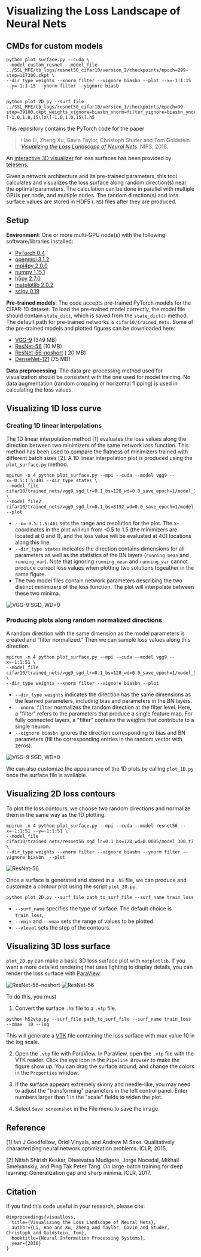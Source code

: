 # Visualizing the Loss Landscape of Neural Nets

## CMDs for custom models

```shell
python plot_surface.py --cuda \
--model custom_resnet --model_file ../SSL_MFE/tb_logs/resnet50_cifar10/version_2/checkpoints/epoch=299-step=117300.ckpt \
--dir_type weights --xnorm filter --xignore biasbn --plot --x=-1:1:15 --y=-1:1:15 --ynorm filter --yignore biasb


python plot_2D.py --surf_file ../SSL_MFE/tb_logs/resnet50_cifar10/version_1/checkpoints/epoch=99-step=39100.ckpt_weights_xignore=biasbn_xnorm=filter_yignore=biasbn_ynorm=filter.h5_\[-1.0,1.0,15\]x\[-1.0,1.0,15\].h5

```

This repository contains the PyTorch code for the paper
> Hao Li, Zheng Xu, Gavin Taylor, Christoph Studer and Tom Goldstein. [*Visualizing the Loss Landscape of Neural
Nets*](https://arxiv.org/abs/1712.09913). NIPS, 2018.

An [interactive 3D visualizer](http://www.telesens.co/loss-landscape-viz/viewer.html) for loss surfaces has been
provided by [telesens](http://www.telesens.co/2019/01/16/neural-network-loss-visualization/).

Given a network architecture and its pre-trained parameters, this tool calculates and visualizes the loss surface along
random direction(s) near the optimal parameters.
The calculation can be done in parallel with multiple GPUs per node, and multiple nodes.
The random direction(s) and loss surface values are stored in HDF5 (`.h5`) files after they are produced.

## Setup

**Environment**: One or more multi-GPU node(s) with the following software/libraries installed:

- [PyTorch 0.4](https://pytorch.org/)
- [openmpi 3.1.2](https://www.open-mpi.org/)
- [mpi4py 2.0.0](https://mpi4py.scipy.org/docs/usrman/install.html)
- [numpy 1.15.1](https://docs.scipy.org/doc/numpy/user/quickstart.html)
- [h5py 2.7.0](http://docs.h5py.org/en/stable/build.html#install)
- [matplotlib 2.0.2](https://matplotlib.org/users/installing.html)
- [scipy 0.19](https://www.scipy.org/install.html)

**Pre-trained models**:
The code accepts pre-trained PyTorch models for the CIFAR-10 dataset.
To load the pre-trained model correctly, the model file should contain `state_dict`, which is saved from
the `state_dict()` method.
The default path for pre-trained networks is `cifar10/trained_nets`.
Some of the pre-trained models and plotted figures can be downloaded here:

- [VGG-9](https://drive.google.com/open?id=1jikD79HGbp6mN1qSGojsXOZEM5VAq3tH) (349 MB)
- [ResNet-56](https://drive.google.com/a/cs.umd.edu/file/d/12oxkvfaKcPyyHiOevVNTBzaQ1zAFlNPX/view?usp=sharing) (10 MB)
- [ResNet-56-noshort](https://drive.google.com/a/cs.umd.edu/file/d/1eUvYy3HaiCVHTzi3MHEZGgrGOPACLMkR/view?usp=sharing) (
  20 MB)
- [DenseNet-121](https://drive.google.com/a/cs.umd.edu/file/d/1oU0nDFv9CceYM4uW6RcOULYS-rnWxdVl/view?usp=sharing) (75
  MB)

**Data preprocessing**:
The data pre-processing method used for visualization should be consistent with the one used for model training.
No data augmentation (random cropping or horizontal flipping) is used in calculating the loss values.

## Visualizing 1D loss curve

### Creating 1D linear interpolations

The 1D linear interpolation method [1] evaluates the loss values along the direction between two minimizers of the same
network loss function. This method has been used to compare the flatness of minimizers trained with different batch
sizes [2].
A 1D linear interpolation plot is produced using the `plot_surface.py` method.

```
mpirun -n 4 python plot_surface.py --mpi --cuda --model vgg9 --x=-0.5:1.5:401 --dir_type states \
--model_file cifar10/trained_nets/vgg9_sgd_lr=0.1_bs=128_wd=0.0_save_epoch=1/model_300.t7 \
--model_file2 cifar10/trained_nets/vgg9_sgd_lr=0.1_bs=8192_wd=0.0_save_epoch=1/model_300.t7 --plot
```

- `--x=-0.5:1.5:401` sets the range and resolution for the plot. The x-coordinates in the plot will run from -0.5 to
  1.5 (the minimizers are located at 0 and 1), and the loss value will be evaluated at 401 locations along this line.
- `--dir_type states` indicates the direction contains dimensions for all parameters as well as the statistics of the BN
  layers (`running_mean` and `running_var`). Note that ignoring `running_mean` and `running_var` cannot produce correct
  loss values when plotting two solutions togeather in the same figure.
- The two model files contain network parameters describing the two distinct minimizers of the loss function. The plot
  will interpolate between these two minima.

![VGG-9 SGD, WD=0](doc/images/vgg9_sgd_lr=0.1_bs=128_wd=0.0_save_epoch=1_model_300.t7_vgg9_sgd_lr=0.1_bs=8192_wd=0.0_save_epoch=1_model_300.t7_states.h5_[-1.0,1.0,401].h5_1d_loss_acc.jpg)

### Producing plots along random normalized directions

A random direction with the same dimension as the model parameters is created and "filter normalized."
Then we can sample loss values along this direction.

```
mpirun -n 4 python plot_surface.py --mpi --cuda --model vgg9 --x=-1:1:51 \
--model_file cifar10/trained_nets/vgg9_sgd_lr=0.1_bs=128_wd=0.0_save_epoch=1/model_300.t7 \
--dir_type weights --xnorm filter --xignore biasbn --plot
```

- `--dir_type weights` indicates the direction has the same dimensions as the learned parameters, including bias and
  parameters in the BN layers.
- `--xnorm filter` normalizes the random direction at the filter level. Here, a "filter" refers to the parameters that
  produce a single feature map. For fully connected layers, a "filter" contains the weights that contribute to a single
  neuron.
- `--xignore biasbn` ignores the direction corresponding to bias and BN parameters (fill the corresponding entries in
  the random vector with zeros).

![VGG-9 SGD, WD=0](doc/images/vgg9_sgd_lr=0.1_bs=128_wd=0.0_save_epoch=1/model_300.t7_weights_xignore=biasbn_xnorm=filter.h5_[-1.0,1.0,51].h5_1d_loss_acc.jpg)

We can also customize the appearance of the 1D plots by calling `plot_1D.py` once the surface file is available.

## Visualizing 2D loss contours

To plot the loss contours, we choose two random directions and normalize them in the same way as the 1D plotting.

```
mpirun -n 4 python plot_surface.py --mpi --cuda --model resnet56 --x=-1:1:51 --y=-1:1:51 \
--model_file cifar10/trained_nets/resnet56_sgd_lr=0.1_bs=128_wd=0.0005/model_300.t7 \
--dir_type weights --xnorm filter --xignore biasbn --ynorm filter --yignore biasbn  --plot
```

![ResNet-56](doc/images/resnet56_sgd_lr=0.1_bs=128_wd=0.0005/model_300.t7_weights_xignore=biasbn_xnorm=filter_yignore=biasbn_ynorm=filter.h5_[-1.0,1.0,51]x[-1.0,1.0,51].h5_train_loss_2dcontour.jpg)

Once a surface is generated and stored in a `.h5` file, we can produce and customize a contour plot using the
script `plot_2D.py`.

```
python plot_2D.py --surf_file path_to_surf_file --surf_name train_loss
```

- `--surf_name` specifies the type of surface. The default choice is `train_loss`,
- `--vmin` and `--vmax` sets the range of values to be plotted.
- `--vlevel` sets the step of the contours.

## Visualizing 3D loss surface

`plot_2D.py` can make a basic 3D loss surface plot with `matplotlib`.
If you want a more detailed rendering that uses lighting to display details, you can render the loss surface
with [ParaView](http://paraview.org).

![ResNet-56-noshort](doc/images/resnet56_noshort_small.jpg) ![ResNet-56](doc/images/resnet56_small.jpg)

To do this, you must

1. Convert the surface `.h5` file to a `.vtp` file.

```
python h52vtp.py --surf_file path_to_surf_file --surf_name train_loss --zmax  10 --log
```

This will generate a [VTK](https://www.kitware.com/products/books/VTKUsersGuide.pdf) file containing the loss surface
with max value 10 in the log scale.

2. Open the `.vtp` file with ParaView. In ParaView, open the `.vtp` file with the VTK reader. Click the eye icon in
   the `Pipeline Browser` to make the figure show up. You can drag the surface around, and change the colors in
   the `Properties` window.

3. If the surface appears extremely skinny and needle-like, you may need to adjust the "transforming" parameters in the
   left control panel. Enter numbers larger than 1 in the "scale" fields to widen the plot.

4. Select `Save screenshot` in the File menu to save the image.

## Reference

[1] Ian J Goodfellow, Oriol Vinyals, and Andrew M Saxe. Qualitatively characterizing neural network optimization
problems. ICLR, 2015.

[2] Nitish Shirish Keskar, Dheevatsa Mudigere, Jorge Nocedal, Mikhail Smelyanskiy, and Ping Tak Peter Tang. On
large-batch training for deep learning: Generalization gap and sharp minima. ICLR, 2017.

## Citation

If you find this code useful in your research, please cite:

```
@inproceedings{visualloss,
  title={Visualizing the Loss Landscape of Neural Nets},
  author={Li, Hao and Xu, Zheng and Taylor, Gavin and Studer, Christoph and Goldstein, Tom},
  booktitle={Neural Information Processing Systems},
  year={2018}
}
```

